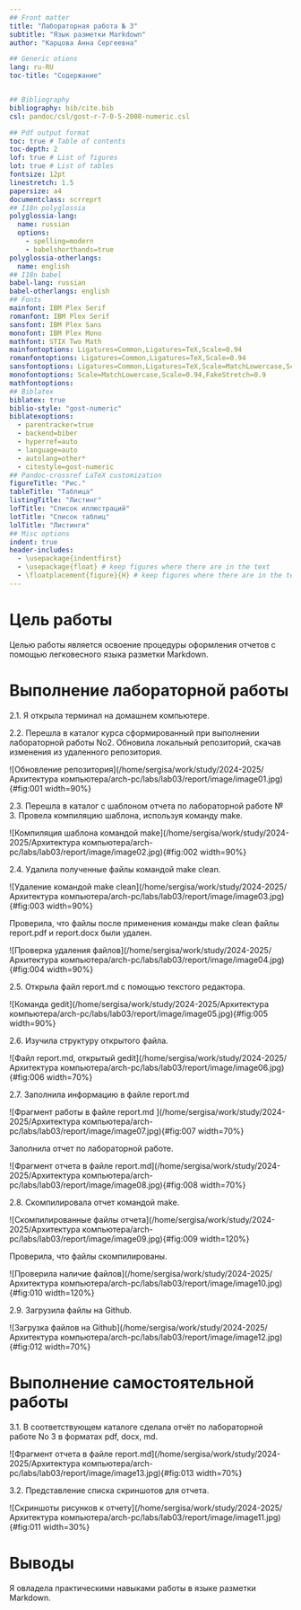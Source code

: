 ```yaml
---
## Front matter
title: "Лабораторная работа № 3"
subtitle: "Язык разметки Markdown"
author: "Карцова Анна Сергеевна"

## Generic otions
lang: ru-RU
toc-title: "Содержание"


## Bibliography
bibliography: bib/cite.bib
csl: pandoc/csl/gost-r-7-0-5-2008-numeric.csl

## Pdf output format
toc: true # Table of contents
toc-depth: 2
lof: true # List of figures
lot: true # List of tables
fontsize: 12pt
linestretch: 1.5
papersize: a4
documentclass: scrreprt
## I18n polyglossia
polyglossia-lang:
  name: russian
  options:
	- spelling=modern
	- babelshorthands=true
polyglossia-otherlangs:
  name: english
## I18n babel
babel-lang: russian
babel-otherlangs: english
## Fonts
mainfont: IBM Plex Serif
romanfont: IBM Plex Serif
sansfont: IBM Plex Sans
monofont: IBM Plex Mono
mathfont: STIX Two Math
mainfontoptions: Ligatures=Common,Ligatures=TeX,Scale=0.94
romanfontoptions: Ligatures=Common,Ligatures=TeX,Scale=0.94
sansfontoptions: Ligatures=Common,Ligatures=TeX,Scale=MatchLowercase,Scale=0.94
monofontoptions: Scale=MatchLowercase,Scale=0.94,FakeStretch=0.9
mathfontoptions:
## Biblatex
biblatex: true
biblio-style: "gost-numeric"
biblatexoptions:
  - parentracker=true
  - backend=biber
  - hyperref=auto
  - language=auto
  - autolang=other*
  - citestyle=gost-numeric
## Pandoc-crossref LaTeX customization
figureTitle: "Рис."
tableTitle: "Таблица"
listingTitle: "Листинг"
lofTitle: "Список иллюстраций"
lotTitle: "Список таблиц"
lolTitle: "Листинги"
## Misc options
indent: true
header-includes:
  - \usepackage{indentfirst}
  - \usepackage{float} # keep figures where there are in the text
  - \floatplacement{figure}{H} # keep figures where there are in the text
---
```


# Цель работы

Целью работы является освоение процедуры оформления отчетов с помощью легковесного
языка разметки Markdown.


# Выполнение лабораторной работы

2.1. Я открыла терминал на домашнем компьютере.

2.2. Перешла в каталог курса сформированный при выполнении лабораторной работы No2. Обновила локальный репозиторий, скачав изменения из удаленного репозитория.

![Обновление репозитория](/home/sergisa/work/study/2024-2025/Архитектура компьютера/arch-pc/labs/lab03/report/image/image01.jpg){#fig:001 width=90%}

2.3. Перешла в каталог с шаблоном отчета по лабораторной работе № 3. Провела компиляцию шаблона, используя команду make.

![Компиляция шаблона командой make](/home/sergisa/work/study/2024-2025/Архитектура компьютера/arch-pc/labs/lab03/report/image/image02.jpg){#fig:002 width=90%}

2.4. Удалила полученные файлы командой make clean.

![Удаление командой make clean](/home/sergisa/work/study/2024-2025/Архитектура компьютера/arch-pc/labs/lab03/report/image/image03.jpg){#fig:003 width=90%}

Проверила, что файлы после применения команды make clean файлы report.pdf и report.docx были удален.

![Проверка удаления файлов](/home/sergisa/work/study/2024-2025/Архитектура компьютера/arch-pc/labs/lab03/report/image/image04.jpg){#fig:004 width=90%}

2.5. Открыла файл report.md с помощью текстого редактора.

![Команда gedit](/home/sergisa/work/study/2024-2025/Архитектура компьютера/arch-pc/labs/lab03/report/image/image05.jpg){#fig:005 width=90%}

2.6. Изучила структуру открытого файла.

![Файл report.md, открытый gedit](/home/sergisa/work/study/2024-2025/Архитектура компьютера/arch-pc/labs/lab03/report/image/image06.jpg){#fig:006 width=70%}

2.7. Заполнила информацию в файле report.md 

![Фрагмент работы в файле report.md  ](/home/sergisa/work/study/2024-2025/Архитектура компьютера/arch-pc/labs/lab03/report/image/image07.jpg){#fig:007 width=70%}

Заполнила отчет по лабораторной работе.

![Фрагмент отчета в файле report.md](/home/sergisa/work/study/2024-2025/Архитектура компьютера/arch-pc/labs/lab03/report/image/image08.jpg){#fig:008 width=70%}

2.8. Скомпилировала отчет командой make.

![Скомпилированные файлы отчета](/home/sergisa/work/study/2024-2025/Архитектура компьютера/arch-pc/labs/lab03/report/image/image09.jpg){#fig:009 width=120%}

Проверила, что файлы скомпилированы.

![Проверила наличие файлов](/home/sergisa/work/study/2024-2025/Архитектура компьютера/arch-pc/labs/lab03/report/image/image10.jpg){#fig:010 width=120%}

2.9. Загрузила файлы на Github.

![Загрузка файлов на Github](/home/sergisa/work/study/2024-2025/Архитектура компьютера/arch-pc/labs/lab03/report/image/image12.jpg){#fig:012 width=70%}

# Выполнение самостоятельной работы

3.1. В соответствующем каталоге сделала отчёт по лабораторной работе No 3 в форматах pdf, docx, md.

![Фрагмент отчета в файле report.md](/home/sergisa/work/study/2024-2025/Архитектура компьютера/arch-pc/labs/lab03/report/image/image13.jpg){#fig:013 width=70%}

3.2. Представление списка скриншотов для отчета.

![Скриншоты рисунков к отчету](/home/sergisa/work/study/2024-2025/Архитектура компьютера/arch-pc/labs/lab03/report/image/image11.jpg){#fig:011 width=30%}



# Выводы

Я овладела практическими навыками работы в языке разметки Markdown.



